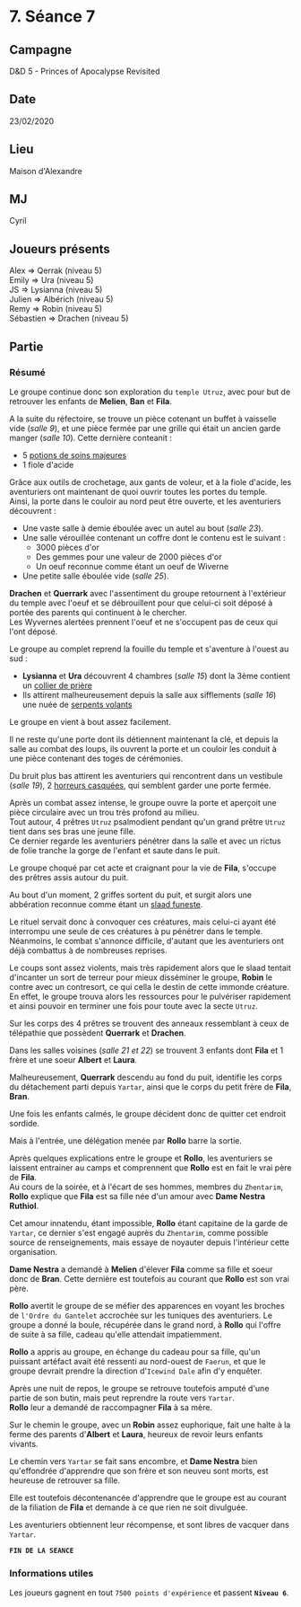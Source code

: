# 7. Séance 7

## Campagne

D&D 5 - Princes of Apocalypse Revisited

## Date

23/02/2020

## Lieu

Maison d'Alexandre

## MJ

Cyril

## Joueurs présents

Alex => Qerrak (niveau 5)  
Emily => Ura (niveau 5)  
JS => Lysianna (niveau 5)  
Julien => Albérich (niveau 5)  
Remy => Robin (niveau 5)  
Sébastien => Drachen (niveau 5)

## Partie

### Résumé

Le groupe continue donc son exploration du `temple Utruz`, avec pour but de retrouver les enfants de **Melien**, **Ban** et **Fila**.

A la suite du réfectoire, se trouve un pièce cotenant un buffet à vaisselle vide (*salle 9*), et une pièce fermée par une grille qui était un ancien garde manger (*salle 10*).
Cette dernière conteanit :

- 5 [potions de soins majeures](https://www.aidedd.org/dnd/om.php?vf=potion-de-soins)
- 1 fiole d'acide

Grâce aux outils de crochetage, aux gants de voleur, et à la fiole d'acide, les aventuriers ont maintenant de quoi ouvrir toutes les portes du temple.  
Ainsi, la porte dans le couloir au nord peut être ouverte, et les aventuriers découvrent :

- Une vaste salle à demie éboulée avec un autel au bout (*salle 23*).
- Une salle vérouillée contenant un coffre dont le contenu est le suivant :
  - 3000 pièces d'or
  - Des gemmes pour une valeur de 2000 pièces d'or
  - Un oeuf reconnue comme étant un oeuf de Wiverne
- Une petite salle éboulée vide (*salle 25*).

**Drachen** et **Querrark** avec l'assentiment du groupe retournent à l'extérieur du temple avec l'oeuf et se débrouillent pour que celui-ci soit déposé à portée des parents qui continuent à le chercher.  
Les Wyvernes alertées prennent l'oeuf et ne s'occupent pas de ceux qui l'ont déposé.

Le groupe au complet reprend la fouille du temple et s'aventure à l'ouest au sud :

- **Lysianna** et **Ura** découvrent 4 chambres (*salle 15*) dont la 3ème contient un [collier de prière](https://www.aidedd.org/dnd/om.php?vf=collier-de-perles-de-priere)
- Ils attirent malheureusement depuis la salle aux sifflements (*salle 16*) une nuée de [serpents volants](https://www.aidedd.org/dnd/monstres.php?vf=serpent-volant)

Le groupe en vient à bout assez facilement.

Il ne reste qu'une porte dont ils détiennent maintenant la clé, et depuis la salle au combat des loups, ils ouvrent la porte et un couloir les conduit à une pièce contenant des toges de cérémonies.

Du bruit plus bas attirent les aventuriers qui rencontrent dans un vestibule (*salle 19*), 2 [horreurs casquées](https://www.aidedd.org/dnd/monstres.php?vf=horreur-casquee), qui semblent garder une porte fermée.

Après un combat assez intense, le groupe ouvre la porte et aperçoit une pièce circulaire avec un trou très profond au milieu.  
Tout autour, 4 prêtres `Utruz` psalmodient pendant qu'un grand prêtre `Utruz` tient dans ses bras une jeune fille.  
Ce dernier regarde les aventuriers pénétrer dans la salle et avec un rictus de folie tranche la gorge de l'enfant et saute dans le puit.

Le groupe choqué par cet acte et craignant pour la vie de **Fila**, s'occupe des prêtres assis autour du puit.

Au bout d'un moment, 2 griffes sortent du puit, et surgit alors une abbération reconnue comme étant un [slaad funeste](https://www.aidedd.org/dnd/monstres.php?vf=slaad-funeste).

Le rituel servait donc à convoquer ces créatures, mais celui-ci ayant été interrompu une seule de ces créatures à pu pénétrer dans le temple.  
Néanmoins, le combat s'annonce difficile, d'autant que les aventuriers ont déjà combattus à de nombreuses reprises.

Le coups sont assez violents, mais très rapidement alors que le slaad tentait d'incanter un sort de terreur pour mieux disséminer le groupe, **Robin** le contre avec un contresort, ce qui cella le destin de cette immonde créature.  
En effet, le groupe trouva alors les ressources pour le pulvériser rapidement et ainsi pouvoir en terminer une fois pour toute avec la secte `Utruz`.

Sur les corps des 4 prêtres se trouvent des anneaux ressemblant à ceux de télépathie que possèdent **Querrark** et **Drachen**.

Dans les salles voisines (*salle 21 et 22*) se trouvent 3 enfants dont **Fila** et 1 frère et une soeur **Albert** et **Laura**.

Malheureusement, **Querrark** descendu au fond du puit, identifie les corps du détachement parti depuis `Yartar`, ainsi que le corps du petit frère de **Fila**, **Bran**.

Une fois les enfants calmés, le groupe décident donc de quitter cet endroit sordide.

Mais à l'entrée, une délégation menée par **Rollo** barre la sortie.

Après quelques explications entre le groupe et **Rollo**, les aventuriers se laissent entrainer au camps et comprennent que **Rollo** est en fait le vrai père de **Fila**.  
Au cours de la soirée, et à l'écart de ses hommes, membres du `Zhentarim`, **Rollo** explique que **Fila** est sa fille née d'un amour avec **Dame Nestra Ruthiol**.  

Cet amour innatendu, étant impossible, **Rollo** étant capitaine de la garde de `Yartar`, ce dernier s'est engagé auprès du `Zhentarim`, comme possible source de renseignements, mais essaye de noyauter depuis l'intérieur cette organisation.

**Dame Nestra** a demandé à **Melien** d'élever **Fila** comme sa fille et soeur donc de **Bran**.
Cette dernière est toutefois au courant que **Rollo** est son vrai père.

**Rollo** avertit le groupe de se méfier des apparences en voyant les broches de `l'Ordre du Gantelet` accrochée sur les tuniques des aventuriers.
Le groupe a donné la boule, récupérée dans le grand nord, à **Rollo** qui l'offre de suite à sa fille, cadeau qu'elle attendait impatiemment.

**Rollo** a appris au groupe, en échange du cadeau pour sa fille, qu'un puissant artéfact avait été ressenti au nord-ouest de `Faerun`, et que le groupe devrait prendre la direction d'`Icewind Dale` afin d'y enquêter.

Après une nuit de repos, le groupe se retrouve toutefois amputé d'une partie de son butin, mais peut reprendre la route vers `Yartar`.  
**Rollo** leur a demandé de raccompagner **Fila** à sa mère.

Sur le chemin le groupe, avec un **Robin** assez euphorique, fait une halte à la ferme des parents d'**Albert** et **Laura**, heureux de revoir leurs enfants vivants.

Le chemin vers `Yartar` se fait sans encombre, et **Dame Nestra** bien qu'effondrée d'apprendre que son frère et son neuveu sont morts, est heureuse de retrouver sa fille.

Elle est toutefois décontenancée d'apprendre que le groupe est au courant de la filiation de **Fila** et demande à ce que rien ne soit divulguée.

Les aventuriers obtiennent leur récompense, et sont libres de vacquer dans `Yartar`.

**`FIN DE LA SEANCE`**

### Informations utiles

Les joueurs gagnent en tout `7500 points d'expérience` et passent **`Niveau 6`**.
